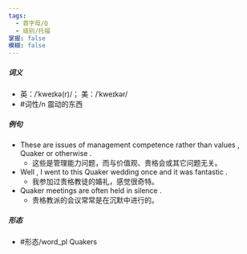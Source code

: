 ```yaml
---
tags:
  - 首字母/Q
  - 级别/托福
掌握: false
模糊: false
---
```

##### 词义
- 英：/ˈkweɪkə(r)/； 美：/ˈkweɪkər/
- #词性/n  震动的东西
##### 例句
- These are issues of management competence rather than values , Quaker or otherwise .
	- 这些是管理能力问题，而与价值观、贵格会或其它问题无关。
- Well , I went to this Quaker wedding once and it was fantastic .
	- 我参加过贵格教徒的婚礼，感觉很奇特。
- Quaker meetings are often held in silence .
	- 贵格教派的会议常常是在沉默中进行的。
##### 形态
- #形态/word_pl Quakers
